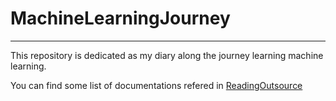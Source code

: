 # MachineLearningJourney
---

This repository is dedicated as my diary along the journey learning machine learning.  

You can find some list of documentations refered in [ReadingOutsource](https://github.com/Hai-Hoang-88/MachineLearningJourney/blob/main/ReadingOutsource.md)
